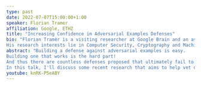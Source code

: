 ```yaml
---
type: past
date: 2022-07-07T15:00:00+1:00
speaker: Florian Tramer
affiliation: Google, ETHZ
title: "Increasing Confidence in Adversarial Examples Defenses"
bio: "Florian Tramèr is a visiting researcher at Google Brain and an assistant professor of computer science at ETH Zurich.
His research interests lie in Computer Security, Cryptography and Machine Learning security. In his current work, he studies the worst-case behavior of Deep Learning systems from an adversarial perspective, to understand and mitigate long-term threats to the safety and privacy of users."
abstract: "Building a defense against adversarial examples is easy. 
Building one that works is the hard part!
And thus there are countless defenses proposed that ultimately fail to hold up their claims.
In this talk, I'll discuss some recent research that aims to help vet our confidence in a newly proposed defense, to quickly uncover highly dubious robustness claims and evaluation flaws."
youtube: knRK-P5eABY
---
```

